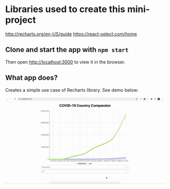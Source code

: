 # Libraries used to create this mini-project

http://recharts.org/en-US/guide
https://react-select.com/home

## Clone and start the app with `npm start`

Then open [http://localhost:3000](http://localhost:3000) to view it in the browser.

## What app does?

Creates a simple use case of Recharts library. See demo below:

![alt-text](https://github.com/SoniaDumitru/covid-19-Country-Comparison-Graph/blob/master/covid-chart.gif)
